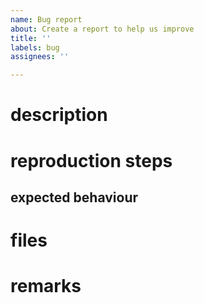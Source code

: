 ```yaml
---
name: Bug report
about: Create a report to help us improve
title: ''
labels: bug
assignees: ''

---
```


# description
<!-- A clear and concise description of what the bug is. -->

# reproduction steps
<!-- 
a odered list of steps to follow to reproduce this bug  
don't add a number for things done by the system. only numbers for actions taken by the user  
example:
1. do this.
2. do that.
    this will happon.
3. do another thing.
-->

<!-- actuale behaviour -->

## expected behaviour
<!-- what was expected to happon instead of the actual behaviour -->

# files
<!-- If applicable, add screenshots and files used to help explain your problem. -->

# remarks
<!-- Add any other context about the problem here. -->
